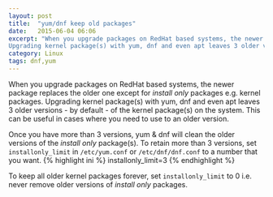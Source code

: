 ```yaml
---
layout: post
title:  "yum/dnf keep old packages"
date:   2015-06-04 06:06
excerpt: "When you upgrade packages on RedHat based systems, the newer package replaces the older one except for _install only_ packages e.g. kernel packages.
Upgrading kernel package(s) with yum, dnf and even apt leaves 3 older versions - by default - of the kernel package(s) on the system. This can be useful in cases where you need to use to an older version."
category: Linux
tags: dnf,yum
---
```


When you upgrade packages on RedHat based systems, the newer package replaces the older one except for _install only_ packages e.g. kernel packages.
Upgrading kernel package(s) with yum, dnf and even apt leaves 3 older versions - by default - of the kernel package(s) on the system. This can be useful in cases where you need to use to an older version.

Once you have more than 3 versions, yum & dnf will clean the older versions of the _install only_ package(s). To retain more than 3 versions, set `installonly_limit`  in `/etc/yum.conf` or `/etc/dnf/dnf.conf` to a number that you want.
{% highlight ini %}
installonly_limit=3
{% endhighlight %}

To keep all older kernel packages forever, set `installonly_limit` to 0 i.e. never remove older versions of _install only_ packages.
